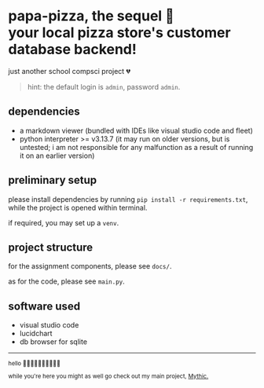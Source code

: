 <h1>
    papa-pizza, the sequel 🍕
    <br>
    your local pizza store's customer database backend!
</h1>

just another school compsci project 💔

> hint: the default login is `admin`, password `admin`.

## dependencies
* a markdown viewer (bundled with IDEs like visual studio code and fleet)
* python interpreter >= v3.13.7 (it may run on older versions, but is untested; i am not responsible for any malfunction as a result of running it on an earlier version)

## preliminary setup
please install dependencies by running `pip install -r requirements.txt`, while the project is opened within terminal.

if required, you may set up a `venv`.

## project structure
for the assignment components, please see `docs/`.

as for the code, please see `main.py`.

## software used
- visual studio code
- lucidchart
- db browser for sqlite

---

<sub>
hello 🫃🏾🫃🏾🫃🏾🫃🏾🫃🏾

while you're here you might as well go check out my main project, <a href="https://getmythic.app/">Mythic.</a>
</sub>